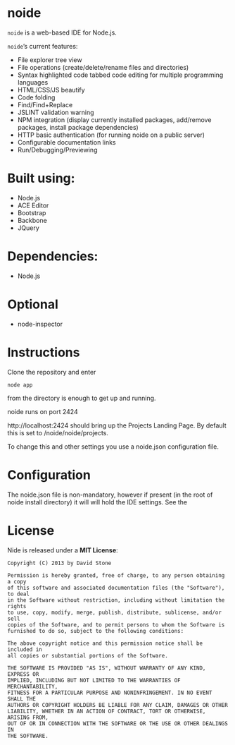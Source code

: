 noide
====

`noide` is a web-based IDE for Node.js.

`noide`’s current features:

- File explorer tree view
- File operations (create/delete/rename files and directories)
- Syntax highlighted code tabbed code editing for multiple programming languages
- HTML/CSS/JS beautify
- Code folding
- Find/Find+Replace 
- JSLINT validation warning
- NPM integration (display currently installed packages, add/remove packages, install package dependencies)
- HTTP basic authentication (for running noide on a public server)
- Configurable documentation links
- Run/Debugging/Previewing

Built using:
=========================

- Node.js
- ACE Editor
- Bootstrap
- Backbone
- JQuery

Dependencies:
=========================
- Node.js

Optional
=========================
- node-inspector


Instructions
============

Clone the repository and enter

    node app

from the directory is enough to get up and running.

noide runs on port 2424

http://localhost:2424 should bring up the Projects Landing Page.
By default this is set to /noide/noide/projects.

To change this and other settings you use a noide.json configuration file.


Configuration
=======
The noide.json file is non-mandatory, however if present (in the root of noide install directory) it will 
will hold the IDE settings. See the 



License
=======

Nide is released under a **MIT License**:

    Copyright (C) 2013 by David Stone
    
    Permission is hereby granted, free of charge, to any person obtaining a copy
    of this software and associated documentation files (the "Software"), to deal
    in the Software without restriction, including without limitation the rights
    to use, copy, modify, merge, publish, distribute, sublicense, and/or sell
    copies of the Software, and to permit persons to whom the Software is
    furnished to do so, subject to the following conditions:

    The above copyright notice and this permission notice shall be included in
    all copies or substantial portions of the Software.
    
    THE SOFTWARE IS PROVIDED "AS IS", WITHOUT WARRANTY OF ANY KIND, EXPRESS OR
    IMPLIED, INCLUDING BUT NOT LIMITED TO THE WARRANTIES OF MERCHANTABILITY,
    FITNESS FOR A PARTICULAR PURPOSE AND NONINFRINGEMENT. IN NO EVENT SHALL THE
    AUTHORS OR COPYRIGHT HOLDERS BE LIABLE FOR ANY CLAIM, DAMAGES OR OTHER
    LIABILITY, WHETHER IN AN ACTION OF CONTRACT, TORT OR OTHERWISE, ARISING FROM,
    OUT OF OR IN CONNECTION WITH THE SOFTWARE OR THE USE OR OTHER DEALINGS IN
    THE SOFTWARE.
